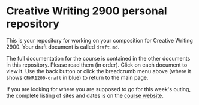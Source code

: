 # Creative Writing 2900 personal repository

This is your repository for working on your composition for Creative Writing 2900. Your draft document is called `draft.md`.

The full documentation for the course is contained in the other documents in
this repository. Please read them (in order). Click on each document to view it. Use the back button or click the breadcrumb menu above (where it shows
`CRWR1200-draft` in blue) to return to the main page.

If you are looking for where you are supposed to go for this week's outing, the complete listing of sites and dates is on the [course website](https://crwr2900.netlify.com/).
